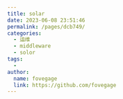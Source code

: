 ```yaml
---
title: solar
date: 2023-06-08 23:51:46
permalink: /pages/dcb749/
categories:
  - 运维
  - middleware
  - solor
tags:
  - 
author: 
  name: fovegage
  link: https://github.com/fovegage
---
```

```

```